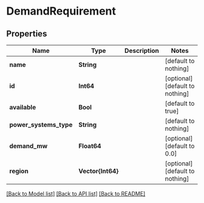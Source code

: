 # DemandRequirement


## Properties
Name | Type | Description | Notes
------------ | ------------- | ------------- | -------------
**name** | **String** |  | [default to nothing]
**id** | **Int64** |  | [optional] [default to nothing]
**available** | **Bool** |  | [default to true]
**power_systems_type** | **String** |  | [default to nothing]
**demand_mw** | **Float64** |  | [optional] [default to 0.0]
**region** | **Vector{Int64}** |  | [optional] [default to nothing]


[[Back to Model list]](../README.md#models) [[Back to API list]](../README.md#api-endpoints) [[Back to README]](../README.md)


